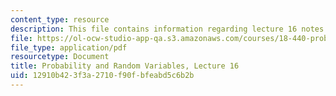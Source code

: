 ```yaml
---
content_type: resource
description: This file contains information regarding lecture 16 notes.
file: https://ol-ocw-studio-app-qa.s3.amazonaws.com/courses/18-440-probability-and-random-variables-spring-2014/12910b423f3a2710f90fbfeabd5c6b2b_MIT18_440S14_Lecture16.pdf
file_type: application/pdf
resourcetype: Document
title: Probability and Random Variables, Lecture 16
uid: 12910b42-3f3a-2710-f90f-bfeabd5c6b2b
---
```

